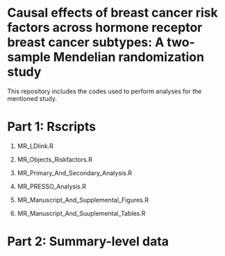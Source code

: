 # Causal effects of breast cancer risk factors across hormone receptor breast cancer subtypes: A two-sample Mendelian randomization study
This repository includes the codes used to perform analyses for the mentioned study.   
# Part 1: Rscripts
1. MR_LDlink.R
    
2. MR_Objects_Riskfactors.R
   
3. MR_Primary_And_Secondary_Analysis.R
   
4. MR_PRESSO_Analysis.R
   
5. MR_Manuscript_And_Supplemental_Figures.R
    
6. MR_Manuscript_And_Suuplemental_Tables.R
    
# Part 2: Summary-level data
